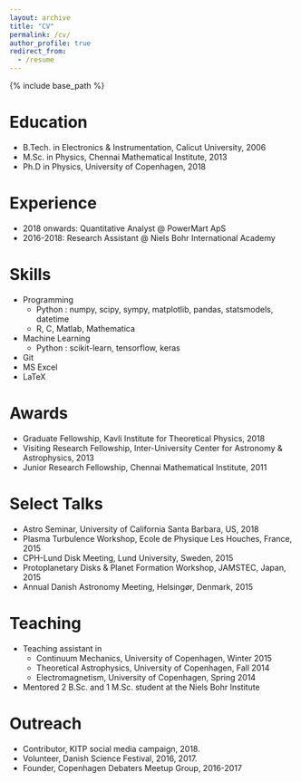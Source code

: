 ```yaml
---
layout: archive
title: "CV"
permalink: /cv/
author_profile: true
redirect_from:
  - /resume
---
```


{% include base_path %}

Education
======
* B.Tech. in Electronics & Instrumentation, Calicut University, 2006
* M.Sc. in Physics, Chennai Mathematical Institute, 2013
* Ph.D in Physics, University of Copenhagen, 2018

Experience
======
* 2018 onwards: Quantitative Analyst @ PowerMart ApS
* 2016-2018: Research Assistant @ Niels Bohr International Academy
  
Skills
======
* Programming
  * Python : numpy, scipy, sympy, matplotlib, pandas, statsmodels, datetime
  * R, C, Matlab, Mathematica
* Machine Learning
  * Python : scikit-learn, tensorflow, keras
* Git
* MS Excel
* LaTeX

Awards
======
* Graduate Fellowship, Kavli Institute for Theoretical Physics, 2018
* Visiting Research Fellowship, Inter-University Center for Astronomy & Astrophysics, 2013
* Junior Research Fellowship, Chennai Mathematical Institute, 2011
  
Select Talks
======
* Astro Seminar, University of California Santa Barbara, US, 2018 
* Plasma Turbulence Workshop, Ecole de Physique Les Houches, France, 2015 
* CPH-Lund Disk Meeting, Lund University, Sweden, 2015 
* Protoplanetary Disks & Planet Formation Workshop, JAMSTEC, Japan, 2015 
* Annual Danish Astronomy Meeting, Helsingør, Denmark, 2015
  
Teaching
======
* Teaching assistant in
  * Continuum Mechanics, University of Copenhagen, Winter 2015
  * Theoretical Astrophysics, University of Copenhagen, Fall 2014
  * Electromagnetism, University of Copenhagen, Spring 2014
* Mentored 2 B.Sc. and 1 M.Sc. student at the Niels Bohr Institute

Outreach
======
* Contributor, KITP social media campaign, 2018.
* Volunteer, Danish Science Festival, 2016, 2017.
* Founder, Copenhagen Debaters Meetup Group, 2016-2017
  
